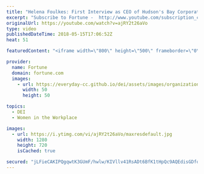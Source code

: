 ```yaml
---
title: "Helena Foulkes: First Interview as CEO of Hudson's Bay Corporation I Fortune"
excerpt: "Subscribe to Fortune -  http://www.youtube.com/subscription_center?add_user=FortuneMagazineVideo  FORTUNE is a global leader in business journalism with a worldwide circulation of more than 1 million and a readership of nearly 5 million, with major franchises including the FORTUNE 500 and the FORTUNE"
originalUrl: https://youtube.com/watch?v=ajRY2t26aVo
type: video
publishedDateTime: 2018-05-15T17:06:52Z
heat: 51

featuredContent: "<iframe width=\"800\" height=\"500\" frameborder=\"0\" src=\"https://www.youtube.com/embed/ajRY2t26aVo\" allow=\"accelerometer; autoplay; encrypted-media; gyroscope; picture-in-picture\" allowfullscreen></iframe>"

provider:
  name: Fortune
  domain: fortune.com
  images:
    - url: https://everyday-cc.github.io/dei/assets/images/organizations/fortune.com-50x50.jpg
      width: 50
      height: 50

topics:
  - DEI
  - Women in the Workplace

images:
  - url: https://i.ytimg.com/vi/ajRY2t26aVo/maxresdefault.jpg
    width: 1280
    height: 720
    isCached: true

secured: "jLFieCAKIPQgqwtK3GUmF/hwlw/KIVllv41RsADt6BfK1tHpQc9AQEdisGDfqXuZqpvT+95+gFeMhGIesiSdNi/ms10gc/+V3r3In2hp13D9lZdCjpWGmtFBU/nsyXUYMn2Ka7/pngQrYh6gOXd+U5m0Bg8ovYO6urswD4STO32Fzq51JlqVxlxX0XvwuhLxcowywOvS+uqJ/FC9EwWaN+P3feDG2+s7dR9PZ490VEARflGiWH7fB0G+AFIKtpIqmhjfZCHAu5ERZQcJU1O/HlvLd+KbKwDmC9OSawL1z54ifRmPp9oKJ/opOxl/3Ara58vM+9Lh3H772aCV4G2nQTNJKg6L6P7RmUvIIeoFvI3iRYVcPm6P5teeEA1au1pg7EhkCPzZKvKETLYOd7k9/w==;Rn2EF7g7chm30jqtYKqQ3w=="
---
```


